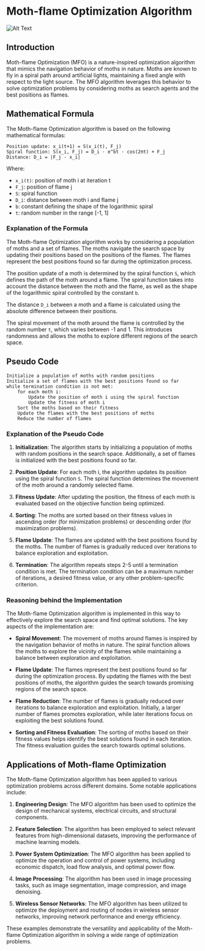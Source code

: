 # Moth-flame Optimization Algorithm

![Alt Text](https://example.com/moth_flame_image.png)

## Introduction

Moth-flame Optimization (MFO) is a nature-inspired optimization algorithm that mimics the navigation behavior of moths in nature. Moths are known to fly in a spiral path around artificial lights, maintaining a fixed angle with respect to the light source. The MFO algorithm leverages this behavior to solve optimization problems by considering moths as search agents and the best positions as flames.

## Mathematical Formula

The Moth-flame Optimization algorithm is based on the following mathematical formulas:

```
Position update: x_i(t+1) = S(x_i(t), F_j)
Spiral function: S(x_i, F_j) = D_i · e^bt · cos(2πt) + F_j
Distance: D_i = |F_j - x_i|
```

Where:
- `x_i(t)`: position of moth i at iteration t
- `F_j`: position of flame j
- `S`: spiral function
- `D_i`: distance between moth i and flame j
- `b`: constant defining the shape of the logarithmic spiral
- `t`: random number in the range [-1, 1]

### Explanation of the Formula

The Moth-flame Optimization algorithm works by considering a population of moths and a set of flames. The moths navigate the search space by updating their positions based on the positions of the flames. The flames represent the best positions found so far during the optimization process.

The position update of a moth is determined by the spiral function `S`, which defines the path of the moth around a flame. The spiral function takes into account the distance between the moth and the flame, as well as the shape of the logarithmic spiral controlled by the constant `b`.

The distance `D_i` between a moth and a flame is calculated using the absolute difference between their positions.

The spiral movement of the moth around the flame is controlled by the random number `t`, which varies between -1 and 1. This introduces randomness and allows the moths to explore different regions of the search space.

## Pseudo Code

```
Initialize a population of moths with random positions
Initialize a set of flames with the best positions found so far
while termination condition is not met:
    for each moth i:
        Update the position of moth i using the spiral function
        Update the fitness of moth i
    Sort the moths based on their fitness
    Update the flames with the best positions of moths
    Reduce the number of flames
```

### Explanation of the Pseudo Code

1. **Initialization**: The algorithm starts by initializing a population of moths with random positions in the search space. Additionally, a set of flames is initialized with the best positions found so far.

2. **Position Update**: For each moth i, the algorithm updates its position using the spiral function `S`. The spiral function determines the movement of the moth around a randomly selected flame.

3. **Fitness Update**: After updating the position, the fitness of each moth is evaluated based on the objective function being optimized.

4. **Sorting**: The moths are sorted based on their fitness values in ascending order (for minimization problems) or descending order (for maximization problems).

5. **Flame Update**: The flames are updated with the best positions found by the moths. The number of flames is gradually reduced over iterations to balance exploration and exploitation.

6. **Termination**: The algorithm repeats steps 2-5 until a termination condition is met. The termination condition can be a maximum number of iterations, a desired fitness value, or any other problem-specific criterion.

### Reasoning behind the Implementation

The Moth-flame Optimization algorithm is implemented in this way to effectively explore the search space and find optimal solutions. The key aspects of the implementation are:

- **Spiral Movement**: The movement of moths around flames is inspired by the navigation behavior of moths in nature. The spiral function allows the moths to explore the vicinity of the flames while maintaining a balance between exploration and exploitation.

- **Flame Update**: The flames represent the best positions found so far during the optimization process. By updating the flames with the best positions of moths, the algorithm guides the search towards promising regions of the search space.

- **Flame Reduction**: The number of flames is gradually reduced over iterations to balance exploration and exploitation. Initially, a larger number of flames promotes exploration, while later iterations focus on exploiting the best solutions found.

- **Sorting and Fitness Evaluation**: The sorting of moths based on their fitness values helps identify the best solutions found in each iteration. The fitness evaluation guides the search towards optimal solutions.

## Applications of Moth-flame Optimization

The Moth-flame Optimization algorithm has been applied to various optimization problems across different domains. Some notable applications include:

1. **Engineering Design**: The MFO algorithm has been used to optimize the design of mechanical systems, electrical circuits, and structural components.

2. **Feature Selection**: The algorithm has been employed to select relevant features from high-dimensional datasets, improving the performance of machine learning models.

3. **Power System Optimization**: The MFO algorithm has been applied to optimize the operation and control of power systems, including economic dispatch, load flow analysis, and optimal power flow.

4. **Image Processing**: The algorithm has been used in image processing tasks, such as image segmentation, image compression, and image denoising.

5. **Wireless Sensor Networks**: The MFO algorithm has been utilized to optimize the deployment and routing of nodes in wireless sensor networks, improving network performance and energy efficiency.

These examples demonstrate the versatility and applicability of the Moth-flame Optimization algorithm in solving a wide range of optimization problems.